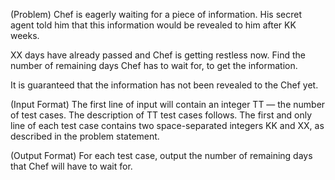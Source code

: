(Problem)
Chef is eagerly waiting for a piece of information. His secret agent told him that this information would be revealed to him after KK weeks.

XX days have already passed and Chef is getting restless now. Find the number of remaining days Chef has to wait for, to get the information.

It is guaranteed that the information has not been revealed to the Chef yet.

(Input Format)
The first line of input will contain an integer TT — the number of test cases. The description of TT test cases follows.
The first and only line of each test case contains two space-separated integers KK and XX, as described in the problem statement.

(Output Format)
For each test case, output the number of remaining days that Chef will have to wait for.
